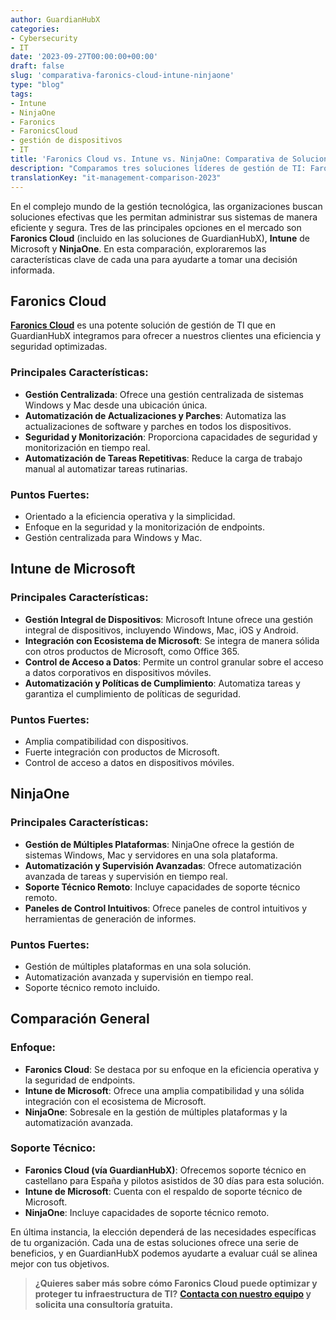 ```yaml
---
author: GuardianHubX
categories:
- Cybersecurity
- IT
date: '2023-09-27T00:00:00+00:00'
draft: false
slug: 'comparativa-faronics-cloud-intune-ninjaone'
type: "blog"
tags:
- Intune
- NinjaOne
- Faronics
- FaronicsCloud
- gestión de dispositivos
- IT
title: 'Faronics Cloud vs. Intune vs. NinjaOne: Comparativa de Soluciones de Gestión de TI'
description: "Comparamos tres soluciones líderes de gestión de TI: Faronics Cloud (incluido en las soluciones de GuardianHubX), Microsoft Intune y NinjaOne."
translationKey: "it-management-comparison-2023"
---
```


En el complejo mundo de la gestión tecnológica, las organizaciones buscan soluciones efectivas que les permitan administrar sus sistemas de manera eficiente y segura. Tres de las principales opciones en el mercado son **Faronics Cloud** (incluido en las soluciones de GuardianHubX), **Intune** de Microsoft y **NinjaOne**. En esta comparación, exploraremos las características clave de cada una para ayudarte a tomar una decisión informada.

## Faronics Cloud

[**Faronics Cloud**](https://guardianhubx.com/es/faronics/) es una potente solución de gestión de TI que en GuardianHubX integramos para ofrecer a nuestros clientes una eficiencia y seguridad optimizadas.

### Principales Características:

-   **Gestión Centralizada**: Ofrece una gestión centralizada de sistemas Windows y Mac desde una ubicación única.
-   **Automatización de Actualizaciones y Parches**: Automatiza las actualizaciones de software y parches en todos los dispositivos.
-   **Seguridad y Monitorización**: Proporciona capacidades de seguridad y monitorización en tiempo real.
-   **Automatización de Tareas Repetitivas**: Reduce la carga de trabajo manual al automatizar tareas rutinarias.

### Puntos Fuertes:

-   Orientado a la eficiencia operativa y la simplicidad.
-   Enfoque en la seguridad y la monitorización de endpoints.
-   Gestión centralizada para Windows y Mac.

## Intune de Microsoft

### Principales Características:

-   **Gestión Integral de Dispositivos**: Microsoft Intune ofrece una gestión integral de dispositivos, incluyendo Windows, Mac, iOS y Android.
-   **Integración con Ecosistema de Microsoft**: Se integra de manera sólida con otros productos de Microsoft, como Office 365.
-   **Control de Acceso a Datos**: Permite un control granular sobre el acceso a datos corporativos en dispositivos móviles.
-   **Automatización y Políticas de Cumplimiento**: Automatiza tareas y garantiza el cumplimiento de políticas de seguridad.

### Puntos Fuertes:

-   Amplia compatibilidad con dispositivos.
-   Fuerte integración con productos de Microsoft.
-   Control de acceso a datos en dispositivos móviles.

## NinjaOne

### Principales Características:

-   **Gestión de Múltiples Plataformas**: NinjaOne ofrece la gestión de sistemas Windows, Mac y servidores en una sola plataforma.
-   **Automatización y Supervisión Avanzadas**: Ofrece automatización avanzada de tareas y supervisión en tiempo real.
-   **Soporte Técnico Remoto**: Incluye capacidades de soporte técnico remoto.
-   **Paneles de Control Intuitivos**: Ofrece paneles de control intuitivos y herramientas de generación de informes.

### Puntos Fuertes:

-   Gestión de múltiples plataformas en una sola solución.
-   Automatización avanzada y supervisión en tiempo real.
-   Soporte técnico remoto incluido.

## Comparación General

### Enfoque:

-   **Faronics Cloud**: Se destaca por su enfoque en la eficiencia operativa y la seguridad de endpoints.
-   **Intune de Microsoft**: Ofrece una amplia compatibilidad y una sólida integración con el ecosistema de Microsoft.
-   **NinjaOne**: Sobresale en la gestión de múltiples plataformas y la automatización avanzada.

### Soporte Técnico:

-   **Faronics Cloud (vía GuardianHubX)**: Ofrecemos soporte técnico en castellano para España y pilotos asistidos de 30 días para esta solución.
-   **Intune de Microsoft**: Cuenta con el respaldo de soporte técnico de Microsoft.
-   **NinjaOne**: Incluye capacidades de soporte técnico remoto.

En última instancia, la elección dependerá de las necesidades específicas de tu organización. Cada una de estas soluciones ofrece una serie de beneficios, y en GuardianHubX podemos ayudarte a evaluar cuál se alinea mejor con tus objetivos.

> **¿Quieres saber más sobre cómo Faronics Cloud puede optimizar y proteger tu infraestructura de TI?**
> **[Contacta con nuestro equipo](https://guardianhubx.com/es/#contact) y solicita una consultoría gratuita.**